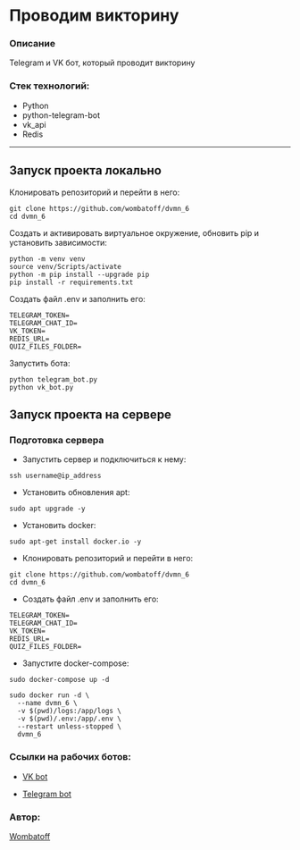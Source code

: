 
# Проводим викторину
### Описание
Telegram и VK бот, который проводит викторину

### Стек технологий:
- Python
- python-telegram-bot
- vk_api
- Redis
---

## Запуск проекта локально
Клонировать репозиторий и перейти в него:
```
git clone https://github.com/wombatoff/dvmn_6
cd dvmn_6
```

Создать и активировать виртуальное окружение, обновить pip и установить зависимости:
```
python -m venv venv
source venv/Scripts/activate
python -m pip install --upgrade pip
pip install -r requirements.txt
```

Создать файл .env и заполнить его:
```
TELEGRAM_TOKEN=
TELEGRAM_CHAT_ID=
VK_TOKEN=
REDIS_URL=
QUIZ_FILES_FOLDER=
```

Запустить бота:
```
python telegram_bot.py
python vk_bot.py
```


## Запуск проекта на сервере
### Подготовка сервера
- Запустить сервер и подключиться к нему:
```
ssh username@ip_address
```
- Установить обновления apt:
```
sudo apt upgrade -y
```
- Установить docker:
```
sudo apt-get install docker.io -y
```

- Клонировать репозиторий и перейти в него:
```
git clone https://github.com/wombatoff/dvmn_6
cd dvmn_6
```
- Создать файл .env и заполнить его:
```
TELEGRAM_TOKEN=
TELEGRAM_CHAT_ID=
VK_TOKEN=
REDIS_URL=
QUIZ_FILES_FOLDER=
```
- Запустите docker-compose:
```
sudo docker-compose up -d
```
```
sudo docker run -d \
  --name dvmn_6 \
  -v $(pwd)/logs:/app/logs \
  -v $(pwd)/.env:/app/.env \
  --restart unless-stopped \
  dvmn_6
```
### Ссылки на рабочих ботов:
- [VK bot](https://vk.com/club220316320)

- [Telegram bot](https://t.me/wombtestbot)

### Автор:
[Wombatoff](https://github.com/wombatoff/)